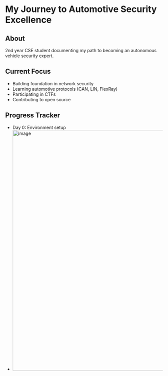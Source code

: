 # My Journey to Automotive Security Excellence

## About
2nd year CSE student documenting my path to becoming an autonomous vehicle security expert.

## Current Focus
- Building foundation in network security
- Learning automotive protocols (CAN, LIN, FlexRay)
- Participating in CTFs
- Contributing to open source

## Progress Tracker
- Day 0: Environment setup
- <img width="1366" height="768" alt="image" src="https://github.com/user-attachments/assets/5d940f48-be3c-410b-b0c1-6c9bdc4bf9b9" />

